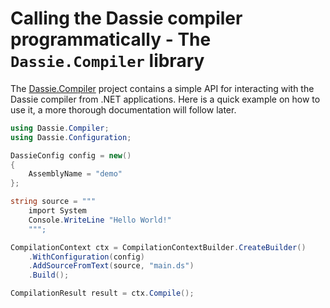 # Calling the Dassie compiler programmatically - The ``Dassie.Compiler`` library
The [Dassie.Compiler](https://github.com/loschsoftware/dc/tree/main/src/Dassie.Compiler) project contains a simple API for interacting with the Dassie compiler from .NET applications. Here is a quick example on how to use it, a more thorough documentation will follow later.
````csharp
using Dassie.Compiler;
using Dassie.Configuration;

DassieConfig config = new()
{
    AssemblyName = "demo"
};

string source = """
    import System
    Console.WriteLine "Hello World!"
    """;

CompilationContext ctx = CompilationContextBuilder.CreateBuilder()
    .WithConfiguration(config)
    .AddSourceFromText(source, "main.ds")
    .Build();

CompilationResult result = ctx.Compile();
````
